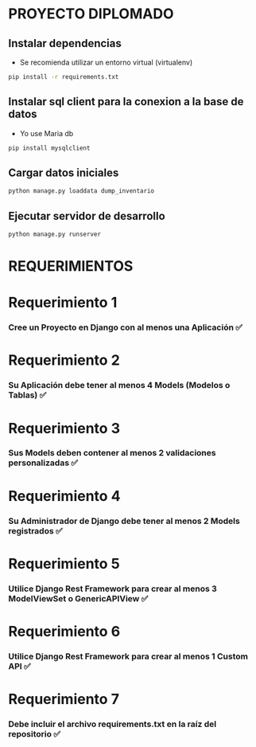 # PROYECTO DIPLOMADO

## Instalar dependencias

- Se recomienda utilizar un entorno virtual (virtualenv)

```sh 
pip install -r requirements.txt
```
## Instalar sql client para la conexion a la base de datos

- Yo use Maria db

```sh 
pip install mysqlclient
```
## Cargar datos iniciales

```sh
python manage.py loaddata dump_inventario
```

## Ejecutar servidor de desarrollo

```sh
python manage.py runserver
```
# REQUERIMIENTOS

# Requerimiento 1

### Cree un Proyecto en Django con al menos una Aplicación ✅

# Requerimiento 2

### Su Aplicación debe tener al menos 4 Models (Modelos o Tablas) ✅

# Requerimiento 3

### Sus Models deben contener al menos 2 validaciones personalizadas ✅

# Requerimiento 4

### Su Administrador de Django debe tener al menos 2 Models registrados ✅

# Requerimiento 5
 
### Utilice Django Rest Framework para crear al menos 3 ModelViewSet o GenericAPIView ✅

# Requerimiento 6

### Utilice Django Rest Framework para crear al menos 1 Custom API ✅

# Requerimiento 7

### Debe incluir el archivo requirements.txt en la raíz del repositorio ✅
